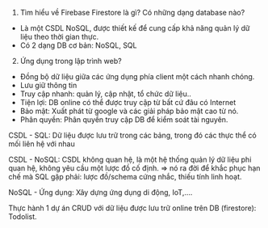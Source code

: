 1. Tìm hiểu về Firebase Firestore là gì? Có những dạng database nào?
- Là một CSDL NoSQL, được thiết kế để cung cấp khả năng quản lý dữ liệu theo thời gian thực.
- Có 2 dạng DB cơ bản: NoSQL, SQL

2. Ứng dụng trong lập trình web?
- Đồng bộ dữ liệu giữa các ứng dụng phía client một cách nhanh chóng.
- Lưu giữ thông tin
- Truy cập nhanh: quản lý, cập nhật, tổ chức dữ liệu..
- Tiện lợi: DB online có thể được truy cập từ bất cứ đâu có Internet
- Bảo mật: Xuất phát từ google và các giải pháp bảo mật cao từ nó.
- Phân quyền: Phân quyền truy cập DB để kiểm soát tài nguyên.


CSDL - SQL: Dữ liệu được lưu trữ trong các bảng, trong đó các thực thể có mối liên hệ với nhau

CSDL - NoSQL: CSDL không quan hệ, là một hệ thống quản lý dữ liệu phi quan hệ, không yêu cầu một lược đồ cố định. => nó ra đời để khắc phục hạn chế mà SQL gặp phải: lược đồ/schema cứng nhắc, thiếu tính linh hoạt.

NoSQL - Ứng dụng: Xây dựng ứng dụng di động, IoT,.... 


Thực hành 1 dự án CRUD với dữ liệu được lưu trữ online trên DB (firestore): Todolist.

